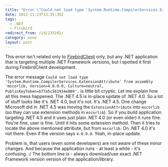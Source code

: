 ```yaml
---
title: "Error \"Could not load type 'System.Runtime.CompilerServices.ExtensionAttribute' from assembly 'mscorlib, Version=4.0.0.0, Culture=neutral, PublicKeyToken=b77a5c561934e089'.\" on .NET 4.0/.NET 4.5"
date: 2012-11-23T13:35:35Z
tags:
  - .NET
  - Firebird
redirect_from: /id/233101/
category: none
layout: post
---
```

This error isn't related only to [FirebirdClient][1] only, but any .NET application that is targeting multiple .NET Framework versions, but I spotted it first during FirebirdClient development.

The error message `Could not load type 'System.Runtime.CompilerServices.ExtensionAttribute' from assembly 'mscorlib, Version=4.0.0.0, Culture=neutral, PublicKeyToken=b77a5c561934e089'.` is little bit cryptic. Let me explain how all this mess happened. The .NET 4.5 is in-place update of .NET 4.0. So a lot of stuff looks like it's .NET 4.0, but it's not. It's .NET 4.5. One change Microsoft did in .NET 4.5 was moving the `ExtensionAttribute` into `mscorlib` (so they can use extension methods in `mscorlib`). So if you build application targeting .NET 4.5 and it uses just plain .NET 4.0 (or even older) it runs fine. You're fine, user is fine. Until it hits some extension method. Then it tries to locate the above mentioned attribute, but from `mscorlib`. On .NET 4.0 it's not there. Even if the version says `4.0.0.0`. Yeah, in-place update.

Problem is, that users (even some developers) are not aware of these minor changes. And because the application runs - at least a while - it's confusing. :/ The bottom line is - always download/use exact .NET Framework version version of the application/library.

[1]: http://firebirdsql.org/en/net-provider/